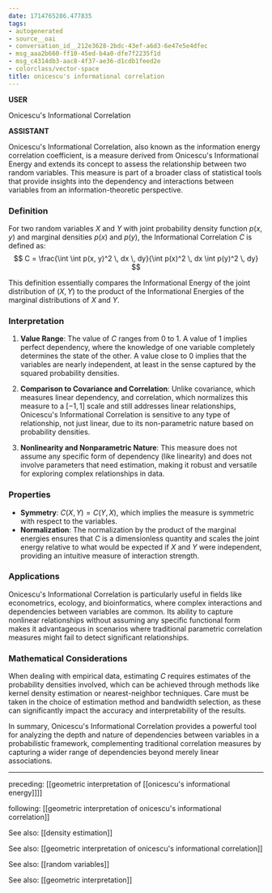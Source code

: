 ```yaml
---
date: 1714765286.477835
tags:
- autogenerated
- source__oai
- conversation_id__212e3628-2bdc-43ef-a6d3-6e47e5e4dfec
- msg_aaa2b660-ff10-45ed-b4a0-dfe7f2235f1d
- msg_c4314db3-aac8-4f37-ae36-d1cdb1feed2e
- colorclass/vector-space
title: onicescu's informational correlation
---
```


**USER**

Onicescu's Informational Correlation


**ASSISTANT**

Onicescu's Informational Correlation, also known as the information energy correlation coefficient, is a measure derived from Onicescu's Informational Energy and extends its concept to assess the relationship between two random variables. This measure is part of a broader class of statistical tools that provide insights into the dependency and interactions between variables from an information-theoretic perspective.

### Definition

For two random variables $X$ and $Y$ with joint probability density function $p(x, y)$ and marginal densities $p(x)$ and $p(y)$, the Informational Correlation $C$ is defined as:
$$
C = \frac{\int \int p(x, y)^2 \, dx \, dy}{\int p(x)^2 \, dx \int p(y)^2 \, dy}
$$

This definition essentially compares the Informational Energy of the joint distribution of $(X, Y)$ to the product of the Informational Energies of the marginal distributions of $X$ and $Y$. 

### Interpretation

1. **Value Range**: The value of $C$ ranges from $0$ to $1$. A value of $1$ implies perfect dependency, where the knowledge of one variable completely determines the state of the other. A value close to $0$ implies that the variables are nearly independent, at least in the sense captured by the squared probability densities.

2. **Comparison to Covariance and Correlation**: Unlike covariance, which measures linear dependency, and correlation, which normalizes this measure to a $[-1, 1]$ scale and still addresses linear relationships, Onicescu's Informational Correlation is sensitive to any type of relationship, not just linear, due to its non-parametric nature based on probability densities.

3. **Nonlinearity and Nonparametric Nature**: This measure does not assume any specific form of dependency (like linearity) and does not involve parameters that need estimation, making it robust and versatile for exploring complex relationships in data.

### Properties

- **Symmetry**: $C(X, Y) = C(Y, X)$, which implies the measure is symmetric with respect to the variables.
- **Normalization**: The normalization by the product of the marginal energies ensures that $C$ is a dimensionless quantity and scales the joint energy relative to what would be expected if $X$ and $Y$ were independent, providing an intuitive measure of interaction strength.

### Applications

Onicescu's Informational Correlation is particularly useful in fields like econometrics, ecology, and bioinformatics, where complex interactions and dependencies between variables are common. Its ability to capture nonlinear relationships without assuming any specific functional form makes it advantageous in scenarios where traditional parametric correlation measures might fail to detect significant relationships.

### Mathematical Considerations

When dealing with empirical data, estimating $C$ requires estimates of the probability densities involved, which can be achieved through methods like kernel density estimation or nearest-neighbor techniques. Care must be taken in the choice of estimation method and bandwidth selection, as these can significantly impact the accuracy and interpretability of the results.

In summary, Onicescu's Informational Correlation provides a powerful tool for analyzing the depth and nature of dependencies between variables in a probabilistic framework, complementing traditional correlation measures by capturing a wider range of dependencies beyond merely linear associations.


---

preceding: [[geometric interpretation of [[onicescu's informational energy]]]]  


following: [[geometric interpretation of onicescu's informational correlation]]

See also: [[density estimation]]


See also: [[geometric interpretation of onicescu's informational correlation]]


See also: [[random variables]]


See also: [[geometric interpretation]]
